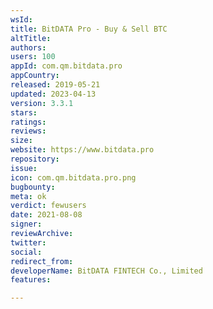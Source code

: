 ```yaml
---
wsId: 
title: BitDATA Pro - Buy & Sell BTC
altTitle: 
authors: 
users: 100
appId: com.qm.bitdata.pro
appCountry: 
released: 2019-05-21
updated: 2023-04-13
version: 3.3.1
stars: 
ratings: 
reviews: 
size: 
website: https://www.bitdata.pro
repository: 
issue: 
icon: com.qm.bitdata.pro.png
bugbounty: 
meta: ok
verdict: fewusers
date: 2021-08-08
signer: 
reviewArchive: 
twitter: 
social: 
redirect_from: 
developerName: BitDATA FINTECH Co., Limited
features: 

---
```



